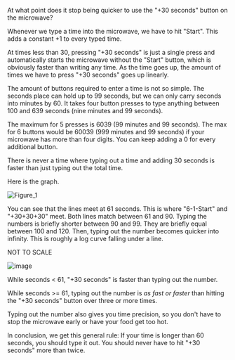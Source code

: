 At what point does it stop being quicker to use the "+30 seconds" button on the microwave?

Whenever we type a time into the microwave, we have to hit "Start". This adds a constant +1 to every typed time.

At times less than 30, pressing "+30 seconds" is just a single press and automatically starts the microwave without the "Start" button, which is obviously faster than writing any time. As the time goes up, the amount of times we have to press "+30 seconds" goes up linearly.

The amount of buttons required to enter a time is not so simple. The seconds place can hold up to 99 seconds, but we can only carry seconds into minutes by 60. It takes four button presses to type anything between 100 and 639 seconds (nine minutes and 99 seconds). 

The maximum for 5 presses is 6039 (99 minutes and 99 seconds). The max for 6 buttons would be 60039 (999 minutes and 99 seconds) if your microwave has more than four digits. You can keep adding a 0 for every additional button.

There is never a time where typing out a time and adding 30 seconds is faster than just typing out the total time. 

Here is the graph. 

![Figure_1](https://github.com/user-attachments/assets/ad15e011-ddbf-4e46-a560-e48d74b706cf)

You can see that the lines meet at 61 seconds. This is where "6-1-Start" and "+30+30+30" meet. Both lines match between 61 and 90. Typing the numbers is briefly shorter between 90 and 99. They are briefly equal between 100 and 120. Then, typing out the number becomes quicker into infinity. This is roughly a log curve falling under a line.

NOT TO SCALE


![image](https://github.com/user-attachments/assets/47ad1ef0-0805-4eca-9ec6-6c3301d63d9f)





While seconds < 61, "+30 seconds" is faster than typing out the number.

While seconds >= 61, typing out the number is *as fast or faster* than hitting the "+30 seconds" button over three or more times. 

Typing out the number also gives you time precision, so you don't have to stop the microwave early or have your food get too hot. 

In conclusion, we get this general rule: If your time is longer than 60 seconds, you should type it out. You should never have to hit "+30 seconds" more than twice.
